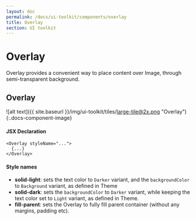 ```yaml
---
layout: doc
permalink: /docs/ui-toolkit/components/overlay
title: Overlay
section: UI toolkit
---
```


# Overlay 

Overlay provides a convenient way to place content over Image, through semi-transparent background.

## Overlay
![alt text]({{ site.baseurl }}/img/ui-toolkit/tiles/large-tile@2x.png "Overlay"){:.docs-component-image}

#### JSX Declaration
```JSX
<Overlay styleName="...">
  {...}
</Overlay>
```
  

#### Style names

* **solid-light**: sets the text color to `Darker` variant, and the `backgroundColor` to `Background` variant, as defined in Theme
* **solid-dark**: sets the `backgroundColor` to `Darker` variant, while keeping the text color set to `Light` variant, as defined in Theme.
* **fill-parent**: sets the Overlay to fully fill parent container (without any margins, padding etc).

  